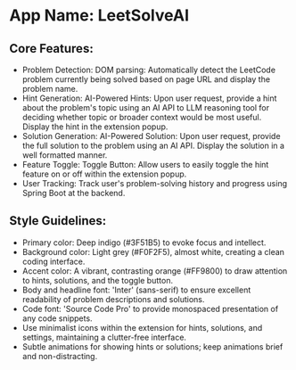 # **App Name**: LeetSolveAI

## Core Features:

- Problem Detection: DOM parsing: Automatically detect the LeetCode problem currently being solved based on page URL and display the problem name.
- Hint Generation: AI-Powered Hints: Upon user request, provide a hint about the problem's topic using an AI API to LLM reasoning tool for deciding whether topic or broader context would be most useful. Display the hint in the extension popup.
- Solution Generation: AI-Powered Solution: Upon user request, provide the full solution to the problem using an AI API. Display the solution in a well formatted manner.
- Feature Toggle: Toggle Button: Allow users to easily toggle the hint feature on or off within the extension popup.
- User Tracking: Track user's problem-solving history and progress using Spring Boot at the backend.

## Style Guidelines:

- Primary color: Deep indigo (#3F51B5) to evoke focus and intellect.
- Background color: Light grey (#F0F2F5), almost white, creating a clean coding interface.
- Accent color: A vibrant, contrasting orange (#FF9800) to draw attention to hints, solutions, and the toggle button.
- Body and headline font: 'Inter' (sans-serif) to ensure excellent readability of problem descriptions and solutions.
- Code font: 'Source Code Pro' to provide monospaced presentation of any code snippets.
- Use minimalist icons within the extension for hints, solutions, and settings, maintaining a clutter-free interface.
- Subtle animations for showing hints or solutions; keep animations brief and non-distracting.